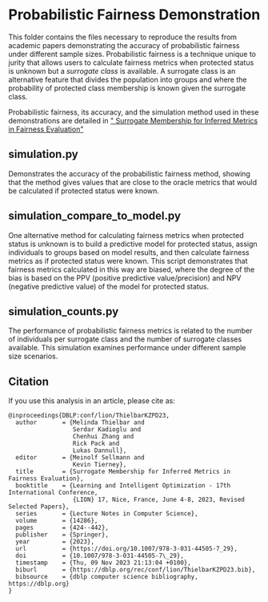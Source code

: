 # Probabilistic Fairness Demonstration
This folder contains the files necessary to reproduce the results from 
academic papers demonstrating the accuracy of probabilistic 
fairness under different sample sizes. Probabilistic fairness is a technique 
unique to jurity that allows users to calculate fairness metrics when protected status is 
unknown but a <i>surrogate class</i> is available. A surrogate class is 
an alternative feature that divides the population into groups and where the probability 
of protected class membership is known given the surrogate class.

Probabilistic fairness, its accuracy, and the simulation method used in
these demonstrations are detailed in 
<a href="https://doi.org/10.1007/978-3-031-44505-7_29">"
Surrogate Membership for Inferred Metrics in Fairness Evaluation"</a>

## simulation.py
Demonstrates the accuracy of the probabilistic fairness method, 
showing that the method gives values that are close to the oracle metrics
that would be calculated if protected status were known. 

## simulation_compare_to_model.py
One alternative method for calculating fairness metrics when protected 
status is unknown is to build a predictive model for protected status, assign 
individuals to groups based on model results, and then calculate fairness 
metrics as if protected status were known. This script demonstrates that
fairness metrics calculated in this way are biased, where the degree of the 
bias is based on the PPV (positive predictive value/precision) and NPV
(negative predictive value) of the model for protected status. 

## simulation_counts.py
The performance of probabilistic fairness metrics is related to the number of 
individuals per surrogate class and the number of surrogate classes available. 
This simulation examines performance under different sample size scenarios. 

## Citation 
If you use this analysis in an article, please cite as:
```
@inproceedings{DBLP:conf/lion/ThielbarKZPD23,
  author       = {Melinda Thielbar and
                  Serdar Kadioglu and
                  Chenhui Zhang and
                  Rick Pack and
                  Lukas Dannull},
  editor       = {Meinolf Sellmann and
                  Kevin Tierney},
  title        = {Surrogate Membership for Inferred Metrics in Fairness Evaluation},
  booktitle    = {Learning and Intelligent Optimization - 17th International Conference,
                  {LION} 17, Nice, France, June 4-8, 2023, Revised Selected Papers},
  series       = {Lecture Notes in Computer Science},
  volume       = {14286},
  pages        = {424--442},
  publisher    = {Springer},
  year         = {2023},
  url          = {https://doi.org/10.1007/978-3-031-44505-7_29},
  doi          = {10.1007/978-3-031-44505-7\_29},
  timestamp    = {Thu, 09 Nov 2023 21:13:04 +0100},
  biburl       = {https://dblp.org/rec/conf/lion/ThielbarKZPD23.bib},
  bibsource    = {dblp computer science bibliography, https://dblp.org}
}
```